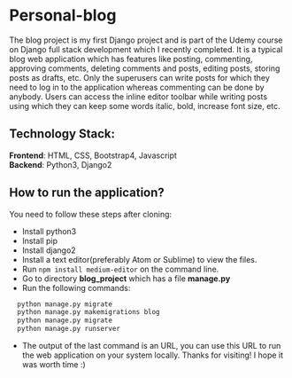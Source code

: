 # Personal-blog

The blog project is my first Django project and is part of the Udemy course on Django full stack development which I recently completed. It is a typical blog web application which has features like posting, commenting, approving comments, deleting comments and posts, editing posts, storing posts as drafts, etc. Only the superusers can write posts for which they need to log in to the application whereas commenting can be done by anybody. Users can access the inline editor toolbar while writing posts using which they can keep some words italic, bold, increase font size, etc.

## Technology Stack:
**Frontend**: HTML, CSS, Bootstrap4, Javascript <br/>
**Backend**: Python3, Django2

## How to run the application?

You need to follow these steps after cloning:
- Install python3 
- Install pip
- Install django2
- Install a text editor(preferably Atom or Sublime) to view the files.
- Run `npm install medium-editor` on the command line.
- Go to directory **blog_project** which has a file **manage.py**
- Run the following commands:
```python
  python manage.py migrate
  python manage.py makemigrations blog
  python manage.py migrate
  python manage.py runserver
```
- The output of the last command is an URL, you can use this URL to run the web application on your system locally. Thanks for visiting! I hope it was worth time :)
